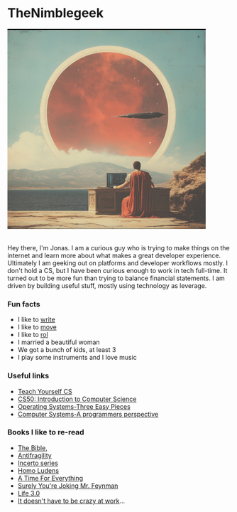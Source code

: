 
# TheNimblegeek

<div align="">
  <img src="https://github.com/nimblegeek/nimblegeek/blob/main/IMG_2787.jpg" width="auto" height="450">
</div> <br>

Hey there, I'm Jonas. I am a curious guy who is trying to make things on the internet and learn more about what makes a great developer experience. Ultimately I am geeking out on platforms and developer workflows mostly. I don't hold a CS, but I have been curious enough to work in tech full-time. It turned out to be more fun than trying to balance financial statements. 
I am driven by building useful stuff, mostly using technology as leverage. 

### Fun facts
- I like to [write](https://thenimblegeek.ck.page/)
- I like to [move](https://www.idoportal.com/culture/)
- I like to [rol](https://en.wikipedia.org/wiki/Jujutsu)
- I married a beautiful woman 
- We got a bunch of kids, at least 3
- I play some instruments and I love music

### Useful links
- [Teach Yourself CS](https://teachyourselfcs.com/)
- [CS50: Introduction to Computer Science](https://pll.harvard.edu/course/cs50-introduction-computer-science)
- [Operating Systems-Three Easy Pieces](https://www.amazon.se/-/en/Remzi-H-Arpaci-Dusseau/dp/198508659X)
- [Computer Systems-A programmers perspective](https://www.amazon.com/gp/product/013409266X/ref=ppx_od_dt_b_asin_title_s01?ie=UTF8&psc=1)

### Books I like to re-read
- [The Bible](https://www.bible.com/), 
- [Antifragility](https://www.amazon.se/-/en/Nassim-Nicholas-Taleb/dp/0812979680)
- [Incerto series](https://www.amazon.com/Incerto-5-book-series/dp/B07WZK6Z9N)
- [Homo Ludens](https://www.amazon.se/-/en/Johan-Huizinga/dp/1621389995)
- [A Time For Everything](https://www.amazon.com/Time-Everything-Karl-Ove-Knausgaard/dp/098003308X)
- [Surely You're Joking Mr. Feynman](https://en.wikipedia.org/wiki/Surely_You%27re_Joking,_Mr._Feynman!)
- [Life 3.0](https://www.amazon.se/-/en/Max-Tegmark/dp/1101946598)
- [It doesn't have to be crazy at work](https://www.amazon.com/Doesnt-Have-Be-Crazy-Work/dp/0062874780)...

